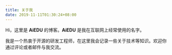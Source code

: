 ```yaml
---
title: 关于我
date: 2019-11-11T01:30:24+08:00
---
```


Hi，这里是 **AiEDU** 的博客。**AiEDU** 是我在互联网上经常使用的名字。

我是一个热衷于开源的研发工程师，在这里我会记录一些关于技术等知识。欢迎你通过评论或者邮件与我交流。
